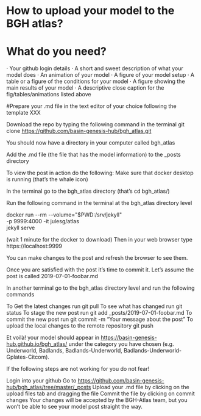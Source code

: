 # How to upload your model to the BGH atlas?
 
 
# What do you need?
·       Your github login details
·       A short and sweet description of what your model does
·       An animation of your model
·       A figure of your model setup
·       A table or a figure of the conditions for your model
·       A figure showing the main results of your model
·       A descriptive close caption for the fig/tables/animations listed above


#Prepare your .md file in the text editor of your choice following the template XXX
 
Download the repo by typing the following command in the terminal
git clone https://github.com/basin-genesis-hub/bgh_atlas.git

You should now have a directory in your computer called bgh_atlas

Add the .md file (the file that has the model information) to the _posts directory

To view the post in action do the following:
Make sure that docker desktop is running (that’s the whale icon)

In the terminal go to the bgh_atlas directory (that’s cd bgh_atlas/)  

Run the following command in the terminal at the bgh_atlas directory level

docker run --rm --volume="$PWD:/srv/jekyll" \
-p 9999:4000 -it julesg/atlas               \
jekyll serve

(wait 1 minute for the docker to download)
Then in your web browser type https://localhost:9999

You can make changes to the post and refresh the browser to see them.

Once you are satisfied with the post it’s time to commit it. Let’s assume the post is called 2019-07-01-foobar.md

In another terminal go to the bgh_atlas directory level and run the following commands

To Get the latest changes run 
git pull 
To see what has changed run
git status
To stage the new post run 
git add _posts/2019-07-01-foobar.md
To commit the new post run 
git commit -m “Your message about the post”
To upload the local changes to the remote repository 
git push

Et voilà! your model should appear in https://basin-genesis-hub.github.io/bgh_atlas/ under the category you have chosen (e.g. Underworld, Badlands, Badlands-Underworld, Badlands-Underworld-Gplates-Citcom). 


If the following steps are not working for you do not fear! 

Login into your github
Go to https://github.com/basin-genesis-hub/bgh_atlas/tree/master/_posts
Upload your .md file by clicking on the upload files tab and dragging the file
Commit the file by clicking on commit changes 
Your changes will be accepted by the BGH-Atlas team, but you won’t be able to see your model post straight the way.
